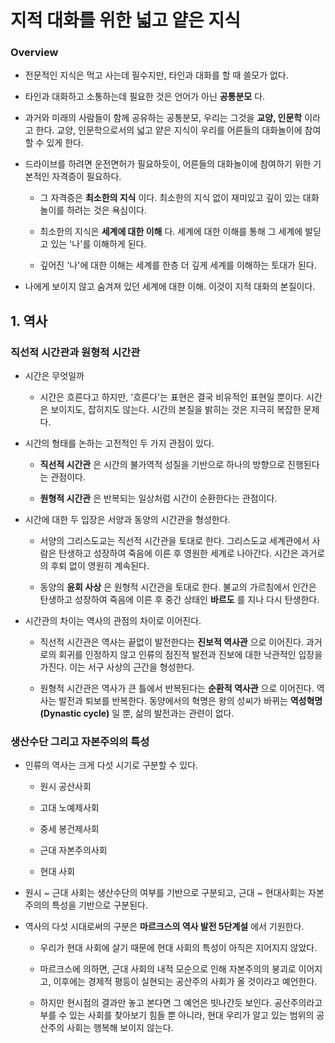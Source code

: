 # 지적 대화를 위한 넓고 얕은 지식

### Overview

- 전문적인 지식은 먹고 사는데 필수지만, 타인과 대화를 할 때 쓸모가 없다.

- 타인과 대화하고 소통하는데 필요한 것은 언어가 아닌 **공통분모** 다.

- 과거와 미래의 사람들이 함께 공유하는 공통분모, 우리는 그것을 **교양, 인문학** 이라고 한다. 교양, 인문학으로서의 넓고 얕은 지식이 우리를 어른들의 대화놀이에 참여할 수 있게 한다.

- 드라이브를 하려면 운전면허가 필요하듯이, 어른들의 대화놀이에 참여하기 위한 기본적인 자격증이 필요하다.

  - 그 자격증은 **최소한의 지식** 이다. 최소한의 지식 없이 재미있고 깊이 있는 대화놀이를 하려는 것은 욕심이다.

  - 최소한의 지식은 **세계에 대한 이해** 다. 세계에 대한 이해를 통해 그 세계에 발딛고 있는 '나'를 이해하게 된다.

  - 깊어진 '나'에 대한 이해는 세계를 한층 더 깊게 세계를 이해하는 토대가 된다.

- 나에게 보이지 않고 숨겨져 있던 세계에 대한 이해. 이것이 지적 대화의 본질이다.

## 1. 역사

### 직선적 시간관과 원형적 시간관

- 시간은 무엇일까

  - 시간은 흐른다고 하지만, '흐른다'는 표현은 결국 비유적인 표현일 뿐이다. 시간은 보이지도, 잡히지도 않는다. 시간의 본질을 밝히는 것은 지극히 복잡한 문제다.

- 시간의 형태를 논하는 고전적인 두 가지 관점이 있다.

  - **직선적 시간관** 은 시간의 불가역적 성질을 기반으로 하나의 방향으로 진행된다는 관점이다.

  - **원형적 시간관** 은 반복되는 일상처럼 시간이 순환한다는 관점이다.

- 시간에 대한 두 입장은 서양과 동양의 시간관을 형성한다.

  - 서양의 그리스도교는 직선적 시간관을 토대로 한다. 그리스도교 세계관에서 사람은 탄생하고 성장하여 죽음에 이른 후 영원한 세계로 나아간다. 시간은 과거로의 후퇴 없이 영원히 계속된다.

  - 동양의 **윤회 사상** 은 원형적 시간관을 토대로 한다. 불교의 가르침에서 인간은 탄생하고 성장하여 죽음에 이른 후 중간 상태인 **바르도** 를 지나 다시 탄생한다.

- 시간관의 차이는 역사의 관점의 차이로 이어진다.

  - 직선적 시간관은 역사는 끝없이 발전한다는 **진보적 역사관** 으로 이어진다. 과거로의 회귀를 인정하지 않고 인류의 점진적 발전과 진보에 대한 낙관적인 입장을 가진다. 이는 서구 사상의 근간을 형성한다.

  - 원형적 시간관은 역사가 큰 틀에서 반복된다는 **순환적 역사관** 으로 이어진다. 역사는 발전과 퇴보를 반복한다. 동양에서의 혁명은 왕의 성씨가 바뀌는 **역성혁명(Dynastic cycle)** 일 뿐, 삶의 발전과는 관련이 없다.

### 생산수단 그리고 자본주의의 특성

- 인류의 역사는 크게 다섯 시기로 구분할 수 있다.

  - 원시 공산사회

  - 고대 노예제사회

  - 중세 봉건제사회

  - 근대 자본주의사회

  - 현대 사회

- 원시 ~ 근대 사회는 생산수단의 여부를 기반으로 구분되고, 근대 ~ 현대사회는 자본주의의 특성을 기반으로 구분된다.

- 역사의 다섯 시대로써의 구분은 **마르크스의 역사 발전 5단계설** 에서 기원한다.

  - 우리가 현대 사회에 살기 때문에 현대 사회의 특성이 아직은 지어지지 않았다.

  - 마르크스에 의하면, 근대 사회의 내적 모순으로 인해 자본주의의 붕괴로 이어지고, 이후에는 경제적 평등이 실현되는 공산주의 사회가 올 것이라고 예언한다.

  - 하지만 현시점의 결과만 놓고 본다면 그 예언은 빗나간듯 보인다. 공산주의라고 부를 수 있는 사회를 찾아보기 힘들 뿐 아니라, 현대 우리가 알고 있는 범위의 공산주의 사회는 행복해 보이지 않는다.
